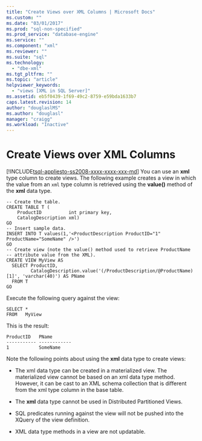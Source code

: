 ```yaml
---
title: "Create Views over XML Columns | Microsoft Docs"
ms.custom: ""
ms.date: "03/01/2017"
ms.prod: "sql-non-specified"
ms.prod_service: "database-engine"
ms.service: ""
ms.component: "xml"
ms.reviewer: ""
ms.suite: "sql"
ms.technology: 
  - "dbe-xml"
ms.tgt_pltfrm: ""
ms.topic: "article"
helpviewer_keywords: 
  - "views [XML in SQL Server]"
ms.assetid: eb5f0439-1f69-49c2-8759-e59bda1633b7
caps.latest.revision: 14
author: "douglaslMS"
ms.author: "douglasl"
manager: "craigg"
ms.workload: "Inactive"
---
```

# Create Views over XML Columns
[!INCLUDE[tsql-appliesto-ss2008-xxxx-xxxx-xxx-md](../../includes/tsql-appliesto-ss2008-xxxx-xxxx-xxx-md.md)]
  You can use an **xml** type column to create views. The following example creates a view in which the value from an `xml` type column is retrieved using the **value()** method of the **xml** data type.  
  
```  
-- Create the table.  
CREATE TABLE T (  
    ProductID          int primary key,   
    CatalogDescription xml)  
GO  
-- Insert sample data.  
INSERT INTO T values(1,'<ProductDescription ProductID="1" ProductName="SomeName" />')  
GO  
-- Create view (note the value() method used to retrieve ProductName   
-- attribute value from the XML).  
CREATE VIEW MyView AS   
  SELECT ProductID,  
         CatalogDescription.value('(/ProductDescription/@ProductName)[1]', 'varchar(40)') AS PName  
  FROM T  
GO   
```  
  
 Execute the following query against the view:  
  
```  
SELECT *   
FROM   MyView  
```  
  
 This is the result:  
  
```  
ProductID   PName        
----------- ------------  
1           SomeName   
```  
  
 Note the following points about using the **xml** data type to create views:  
  
-   The xml data type can be created in a materialized view. The materialized view cannot be based on an xml data type method. However, it can be cast to an XML schema collection that is different from the xml type column in the base table.  
  
-   The **xml** data type cannot be used in Distributed Partitioned Views.  
  
-   SQL predicates running against the view will not be pushed into the XQuery of the view definition.  
  
-   XML data type methods in a view are not updatable.  
  
  
